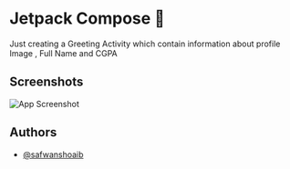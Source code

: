 # Jetpack Compose 📱

Just creating a Greeting Activity which contain information about profile Image , Full Name and CGPA


## Screenshots

![App Screenshot]("..\app\src\main\res\drawable\app_screenshot.png")


## Authors

- [@safwanshoaib](https://github.com/safwanshoaib)

